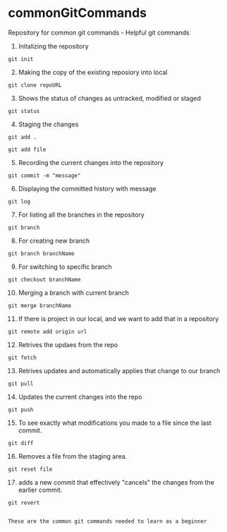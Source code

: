 # commonGitCommands
Repository for common git commands - Helpful git commands

1. Initalizing the repository
```
git init
```

2. Making the copy of the existing reposiory into local
```
git clone repoURL
```

3. Shows the status of changes as untracked, modified or staged
```
git status
```

4. Staging the changes
```
git add .
```
```
git add file
```

5. Recording the current changes into the repository
```
git commit -m "message"
```

6. Displaying the committed history with message
```
git log
```
7. For listing all the branches in the repository

```
git branch
```
8. For creating new branch

```
git branch branchName
```

9. For switching to specific branch

```
git checkout branchName
```

10. Merging a branch with current branch
```
git merge branchName
```
11. If there is project in our local, and we want to add that in a repository

```
git remote add origin url
```

12. Retrives the updaes from the repo

```
git fetch
```

13. Retrives updates and automatically applies that change to our branch
```
git pull
```

14. Updates the current changes into the repo
```
git push
```

15. To see exactly what modifications you made to a file since the last commit.
```
git diff
```

16. Removes a file from the staging area.
```
git reset file
```

17. adds a new commit that effectively "cancels" the changes from the earlier commit.
```
git revert


These are the common git commands needed to learn as a beginner